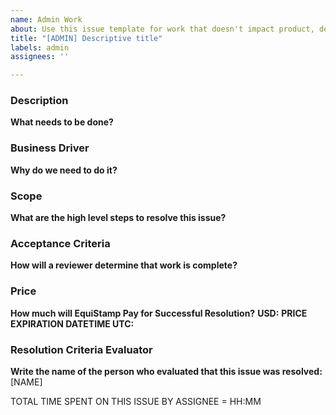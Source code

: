```yaml
---
name: Admin Work
about: Use this issue template for work that doesn't impact product, development, or customer relations, but is required for our business to operate.
title: "[ADMIN] Descriptive title"
labels: admin
assignees: ''

---
```


### Description

**What needs to be done?**

### Business Driver
**Why do we need to do it?**

### Scope
**What are the high level steps to resolve this issue?**

### Acceptance Criteria
**How will a reviewer determine that work is complete?**

### Price
**How much will EquiStamp Pay for Successful Resolution?**
**USD:**
**PRICE EXPIRATION DATETIME UTC:**

### Resolution Criteria Evaluator
**Write the name of the person who evaluated that this issue was resolved:**
[NAME]

TOTAL TIME SPENT ON THIS ISSUE BY ASSIGNEE = HH:MM